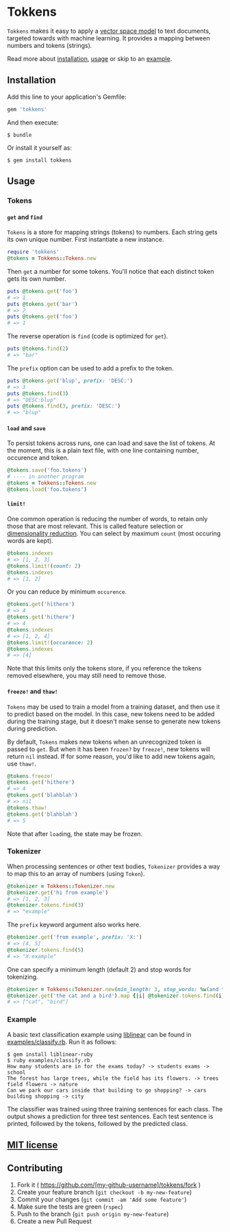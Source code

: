 # Tokkens

`Tokkens` makes it easy to apply a [vector space model](https://en.wikipedia.org/wiki/Vector_space_model)
to text documents, targeted towards with machine learning. It provides a mapping
between numbers and tokens (strings).

Read more about [installation](#installation),  [usage](#usage) or skip to an [example](#example).

## Installation

Add this line to your application's Gemfile:

```ruby
gem 'tokkens'
```

And then execute:

    $ bundle

Or install it yourself as:

    $ gem install tokkens

## Usage

### Tokens

#### `get` and `find`

`Tokens` is a store for mapping strings (tokens) to numbers. Each string gets
its own unique number. First instantiate a new instance.

```ruby
require 'tokkens'
@tokens = Tokkens::Tokens.new
```

Then `get` a number for some tokens. You'll notice that each distinct token
gets its own number.

```ruby
puts @tokens.get('foo')
# => 1
puts @tokens.get('bar')
# => 2
puts @tokens.get('foo')
# => 1
```

The reverse operation is `find` (code is optimized for `get`).

```ruby
puts @tokens.find(2)
# => "bar"
```

The `prefix` option can be used to add a prefix to the token.

```ruby
puts @tokens.get('blup', prefix: 'DESC:')
# => 3
puts @tokens.find(3)
# => "DESC:blup"
puts @tokens.find(3, prefix: 'DESC:')
# => "blup"
```

#### `load` and `save`

To persist tokens across runs, one can load and save the list of tokens. At the
moment, this is a plain text file, with one line containing number, occurence and token.

```ruby
@tokens.save('foo.tokens')
# ---- in another program
@tokens = Tokkens::Tokens.new
@tokens.load('foo.tokens')
```

#### `limit!`

One common operation is reducing the number of words, to retain only those that are
most relevant. This is called feature selection or
[dimensionality reduction](https://en.wikipedia.org/wiki/Dimensionality_reduction).
You can select by maximum `count` (most occuring words are kept).

```ruby
@tokens.indexes
# => [1, 2, 3]
@tokens.limit!(count: 2)
@tokens.indexes
# => [1, 2]
```

Or you can reduce by minimum `occurence`.

```ruby
@tokens.get('hithere')
# => 4
@tokens.get('hithere')
# => 4
@tokens.indexes
# => [1, 2, 4]
@tokens.limit!(occurence: 2)
@tokens.indexes
# => [4]
```

Note that this limits only the tokens store, if you reference the tokens removed
elsewhere, you may still need to remove those.

#### `freeze!` and `thaw!`

`Tokens` may be used to train a model from a training dataset, and then use it to
predict based on the model. In this case, new tokens need to be added during the
training stage, but it doesn't make sense to generate new tokens during prediction.

By default, `Tokens` makes new tokens when an unrecognized token is passed to `get`.
But when it has been `frozen?` by `freeze!`, new tokens will return `nil` instead.
If for some reason, you'd like to add new tokens again, use `thaw!`.

```ruby
@tokens.freeze!
@tokens.get('hithere')
# => 4
@tokens.get('blahblah')
# => nil
@tokens.thaw!
@tokens.get('blahblah')
# => 5
```

Note that after `load`ing, the state may be frozen.

### Tokenizer

When processing sentences or other text bodies, `Tokenizer` provides a way to map
this to an array of numbers (using `Token`).

```ruby
@tokenizer = Tokkens::Tokenizer.new
@tokenizer.get('hi from example')
# => [1, 2, 3]
@tokenizer.tokens.find(3)
# => "example"
```

The `prefix` keyword argument also works here.

```ruby
@tokenizer.get('from example', prefix: 'X:')
# => [4, 5]
@tokenizer.tokens.find(5)
# => "X:example"
```

One can specify a minimum length (default 2) and stop words for tokenizing.

```ruby
@tokenizer = Tokkens::Tokenizer.new(min_length: 3, stop_words: %w(and the))
@tokenizer.get('the cat and a bird').map {|i| @tokenizer.tokens.find(i)}
# => ["cat", "bird"]
```

### Example

A basic text classification example using [liblinear](https://www.csie.ntu.edu.tw/~cjlin/liblinear/)
can be found in [examples/classify.rb](examples/classify.rb). Run it as follows:

```
$ gem install liblinear-ruby
$ ruby examples/classify.rb
How many students are in for the exams today? -> students exams -> school
The forest has large trees, while the field has its flowers. -> trees field flowers -> nature
Can we park our cars inside that building to go shopping? -> cars building shopping -> city
```

The classifier was trained using three training sentences for each class.
The output shows a prediction for three test sentences. Each test sentence is
printed, followed by the tokens, followed by the predicted class.

## [MIT license](LICENSE.md)

## Contributing

1. Fork it ( https://github.com/[my-github-username]/tokkens/fork )
2. Create your feature branch (`git checkout -b my-new-feature`)
3. Commit your changes (`git commit -am 'Add some feature'`)
4. Make sure the tests are green (`rspec`)
4. Push to the branch (`git push origin my-new-feature`)
5. Create a new Pull Request
